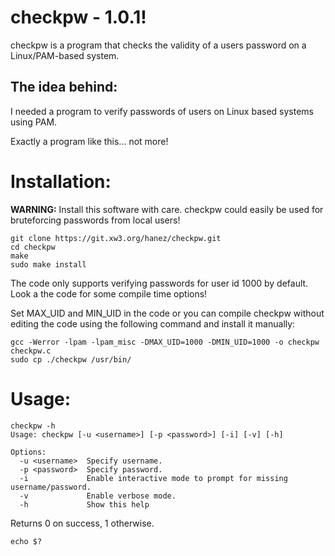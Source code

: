 # checkpw - 1.0.1!

checkpw is a program that checks the validity of a users password on a Linux/PAM-based system.

## The idea behind:

I needed a program to verify passwords of users on Linux based systems using PAM.

Exactly a program like this... not more!

# Installation:

**WARNING:** Install this software with care. checkpw could easily be used for bruteforcing passwords from local users!

```
git clone https://git.xw3.org/hanez/checkpw.git
cd checkpw
make
sudo make install
```

The code only supports verifying passwords for user id 1000 by default. Look a the code for some compile time options!

Set MAX_UID and MIN_UID in the code or you can compile checkpw without editing the code using the following command and install it manually:

```
gcc -Werror -lpam -lpam_misc -DMAX_UID=1000 -DMIN_UID=1000 -o checkpw checkpw.c
sudo cp ./checkpw /usr/bin/
```

# Usage:

```
checkpw -h
Usage: checkpw [-u <username>] [-p <password>] [-i] [-v] [-h]

Options:
  -u <username>  Specify username.
  -p <password>  Specify password.
  -i             Enable interactive mode to prompt for missing username/password.
  -v             Enable verbose mode.
  -h             Show this help
```

Returns 0 on success, 1 otherwise.

```
echo $?
```

